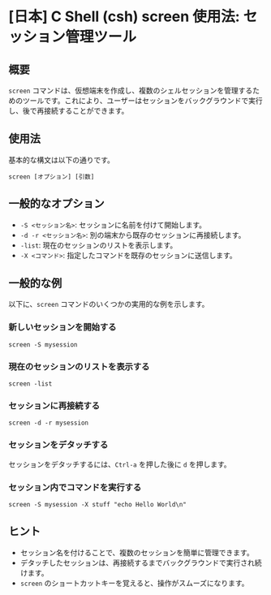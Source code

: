 # [日本] C Shell (csh) screen 使用法: セッション管理ツール

## 概要
`screen` コマンドは、仮想端末を作成し、複数のシェルセッションを管理するためのツールです。これにより、ユーザーはセッションをバックグラウンドで実行し、後で再接続することができます。

## 使用法
基本的な構文は以下の通りです。

```
screen [オプション] [引数]
```

## 一般的なオプション
- `-S <セッション名>`: セッションに名前を付けて開始します。
- `-d -r <セッション名>`: 別の端末から既存のセッションに再接続します。
- `-list`: 現在のセッションのリストを表示します。
- `-X <コマンド>`: 指定したコマンドを既存のセッションに送信します。

## 一般的な例
以下に、`screen` コマンドのいくつかの実用的な例を示します。

### 新しいセッションを開始する
```
screen -S mysession
```

### 現在のセッションのリストを表示する
```
screen -list
```

### セッションに再接続する
```
screen -d -r mysession
```

### セッションをデタッチする
セッションをデタッチするには、`Ctrl-a` を押した後に `d` を押します。

### セッション内でコマンドを実行する
```
screen -S mysession -X stuff "echo Hello World\n"
```

## ヒント
- セッション名を付けることで、複数のセッションを簡単に管理できます。
- デタッチしたセッションは、再接続するまでバックグラウンドで実行され続けます。
- `screen` のショートカットキーを覚えると、操作がスムーズになります。